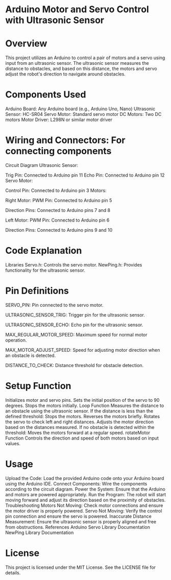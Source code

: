 # Arduino Motor and Servo Control with Ultrasonic Sensor
# Overview
This project utilizes an Arduino to control a pair of motors and a servo using input from an ultrasonic sensor. The ultrasonic sensor measures the distance to obstacles, and based on this distance, the motors and servo adjust the robot's direction to navigate around obstacles.

# Components Used
Arduino Board: Any Arduino board (e.g., Arduino Uno, Nano)
Ultrasonic Sensor: HC-SR04
Servo Motor: Standard servo motor
DC Motors: Two DC motors
Motor Driver: L298N or similar motor driver

# Wiring and Connectors: For connecting components
Circuit Diagram
Ultrasonic Sensor:

Trig Pin: Connected to Arduino pin 11
Echo Pin: Connected to Arduino pin 12
Servo Motor:

Control Pin: Connected to Arduino pin 3
Motors:

Right Motor:
PWM Pin: Connected to Arduino pin 5

Direction Pins: Connected to Arduino pins 7 and 8

Left Motor:
PWM Pin: Connected to Arduino pin 6

Direction Pins: Connected to Arduino pins 9 and 10

# Code Explanation
Libraries
Servo.h: Controls the servo motor.
NewPing.h: Provides functionality for the ultrasonic sensor.

# Pin Definitions
SERVO_PIN: Pin connected to the servo motor.

ULTRASONIC_SENSOR_TRIG: Trigger pin for the ultrasonic sensor.

ULTRASONIC_SENSOR_ECHO: Echo pin for the ultrasonic sensor.

MAX_REGULAR_MOTOR_SPEED: Maximum speed for normal motor operation.

MAX_MOTOR_ADJUST_SPEED: Speed for adjusting motor direction when an obstacle is detected.

DISTANCE_TO_CHECK: Distance threshold for obstacle detection.

# Setup Function
Initializes motor and servo pins.
Sets the initial position of the servo to 90 degrees.
Stops the motors initially.
Loop Function
Measures the distance to an obstacle using the ultrasonic sensor.
If the distance is less than the defined threshold:
Stops the motors.
Reverses the motors briefly.
Rotates the servo to check left and right distances.
Adjusts the motor direction based on the distances measured.
If no obstacle is detected within the threshold:
Moves the motors forward at a regular speed.
rotateMotor Function
Controls the direction and speed of both motors based on input values.

# Usage
Upload the Code: Load the provided Arduino code onto your Arduino board using the Arduino IDE.
Connect Components: Wire the components according to the circuit diagram.
Power the System: Ensure that the Arduino and motors are powered appropriately.
Run the Program: The robot will start moving forward and adjust its direction based on the proximity of obstacles.
Troubleshooting
Motors Not Moving: Check motor connections and ensure the motor driver is properly powered.
Servo Not Moving: Verify the control pin connection and ensure the servo is powered.
Inaccurate Distance Measurement: Ensure the ultrasonic sensor is properly aligned and free from obstructions.
References
Arduino Servo Library Documentation
NewPing Library Documentation
# License
This project is licensed under the MIT License. See the LICENSE file for details.
